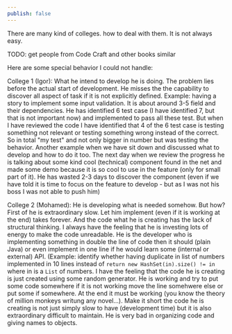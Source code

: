```yaml
---
publish: false
---
```


There are many kind of colleges. how to deal with them. It is  not always easy.

TODO: get people from Code Craft and other books similar

Here are some special behavior I could not handle:

College 1 (Igor): What he intend to develop he is doing. The problem lies before the actual start of development. He misses the the capability to discover all aspect of task if it is not explicitly defined.  Example: having a story to implement some input validation. It is about around 3-5 field and their dependencies. He has identified 6 test case (I have identified 7, but that is not important now) and implemented to pass all these test. But when I have reviewed the code I have identified that 4 of the 6 test case is testing something not relevant or testing something wrong instead of the correct. So in total "my test" and not only bigger in number but was testing the behavior. 
Another example when we have sit down and discussed what to develop and how to do it too. The next day when we review the progress he is talking about some kind cool (technical)  component found in the net and made some demo because it is so cool to use in the feature (only for small part of it). He has wasted 2-3 days to discover the component (even if we have told it is time to focus on the feature to develop - but as I was not his boss I was not able to push him)

College 2 (Mohamed): He is developing what is needed somehow. But how? First of he is extraordinary slow. Let him implement (even if it is working at the end) takes forever. And the code what he is creating has the lack of structural thinking. I always have the feeling that he is investing lots of energy to make the code unreadable. He is the developer who is implementing something in double the line of code then it should (plain Java) or even implement in one line if he would learn some (internal or external) API. (Example: identify whether having duplicate in list of numbers implemented in 10 lines instead of `return new HashSet(in).size() != in` where in is a `List` of numbers. I have the feeling that the code he is creating is just created using some random generator. He is working and try to put some code somewhere if it is not working move the line somehwere else or put some if somewhere. At the end it must be working (you know the theory of million monkeys writung any novel...). Make it short the code he is creating is not just simply slow to have (development time) but it is also extraordinary difficult to maintain. He is very bad in organizing code and giving names to objects.
